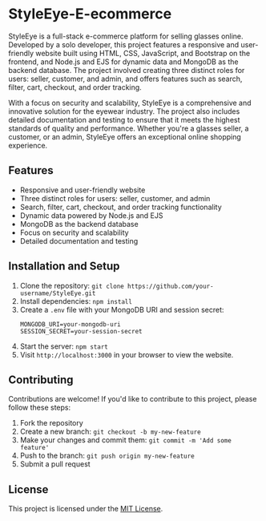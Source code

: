 # StyleEye-E-ecommerce

StyleEye is a full-stack e-commerce platform for selling glasses online. Developed by a solo developer, this project features a responsive and user-friendly website built using HTML, CSS, JavaScript, and Bootstrap on the frontend, and Node.js and EJS for dynamic data and MongoDB as the backend database. The project involved creating three distinct roles for users: seller, customer, and admin, and offers features such as search, filter, cart, checkout, and order tracking.

With a focus on security and scalability, StyleEye is a comprehensive and innovative solution for the eyewear industry. The project also includes detailed documentation and testing to ensure that it meets the highest standards of quality and performance. Whether you're a glasses seller, a customer, or an admin, StyleEye offers an exceptional online shopping experience.

## Features

- Responsive and user-friendly website
- Three distinct roles for users: seller, customer, and admin
- Search, filter, cart, checkout, and order tracking functionality
- Dynamic data powered by Node.js and EJS
- MongoDB as the backend database
- Focus on security and scalability
- Detailed documentation and testing

## Installation and Setup

1. Clone the repository: `git clone https://github.com/your-username/StyleEye.git`
2. Install dependencies: `npm install`
3. Create a `.env` file with your MongoDB URI and session secret:
   ```
   MONGODB_URI=your-mongodb-uri
   SESSION_SECRET=your-session-secret
   ```
4. Start the server: `npm start`
5. Visit `http://localhost:3000` in your browser to view the website.

## Contributing

Contributions are welcome! If you'd like to contribute to this project, please follow these steps:

1. Fork the repository
2. Create a new branch: `git checkout -b my-new-feature`
3. Make your changes and commit them: `git commit -m 'Add some feature'`
4. Push to the branch: `git push origin my-new-feature`
5. Submit a pull request

## License

This project is licensed under the [MIT License](https://opensource.org/licenses/MIT).
